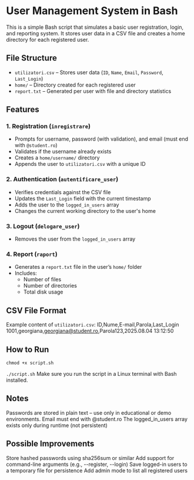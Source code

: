 # User Management System in Bash

This is a simple Bash script that simulates a basic user registration, login, and reporting system. It stores user data in a CSV file and creates a home directory for each registered user.

## File Structure

- `utilizatori.csv` – Stores user data (`ID`, `Name`, `Email`, `Password`, `Last_Login`)
- `home/` – Directory created for each registered user
- `report.txt` – Generated per user with file and directory statistics

## Features

### 1. Registration (`inregistrare`)
- Prompts for username, password (with validation), and email (must end with `@student.ro`)
- Validates if the username already exists
- Creates a `home/username/` directory
- Appends the user to `utilizatori.csv` with a unique ID

### 2. Authentication (`autentificare_user`)
- Verifies credentials against the CSV file
- Updates the `Last_Login` field with the current timestamp
- Adds the user to the `logged_in_users` array
- Changes the current working directory to the user's home

### 3. Logout (`delogare_user`)
- Removes the user from the `logged_in_users` array

### 4. Report (`raport`)
- Generates a `report.txt` file in the user’s `home/` folder
- Includes:
  - Number of files
  - Number of directories
  - Total disk usage

## CSV File Format

Example content of `utilizatori.csv`:
ID,Nume,E-mail,Parola,Last_Login
1001,georgiana,georgiana@student.ro,Parola123,2025.08.04 13:12:50

## How to Run
`chmod +x script.sh`

`./script.sh`
Make sure you run the script in a Linux terminal with Bash installed.

## Notes
Passwords are stored in plain text – use only in educational or demo environments.
Email must end with @student.ro
The logged_in_users array exists only during runtime (not persistent)

## Possible Improvements
Store hashed passwords using sha256sum or similar
Add support for command-line arguments (e.g., --register, --login)
Save logged-in users to a temporary file for persistence
Add admin mode to list all registered users
